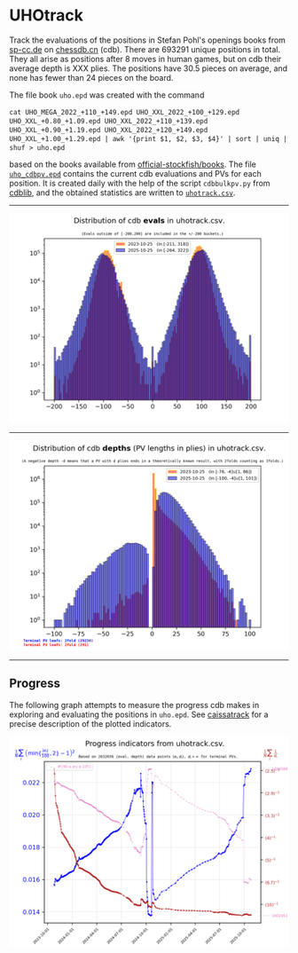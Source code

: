 # UHOtrack

Track the evaluations of the positions in Stefan Pohl's
openings books from [sp-cc.de](https://www.sp-cc.de/uho_xxl_project.htm)
on [chessdb.cn](https://chessdb.cn/queryc_en/) (cdb). 
There are 693291 unique positions in total. They all arise as positions
after 8 moves in human games, but on cdb their average depth is XXX plies.
The positions
have 30.5 pieces on average, and none has fewer than 24 pieces on the board.

The file book `uho.epd` was created with the command
```shell
cat UHO_MEGA_2022_+110_+149.epd UHO_XXL_2022_+100_+129.epd UHO_XXL_+0.80_+1.09.epd UHO_XXL_2022_+110_+139.epd UHO_XXL_+0.90_+1.19.epd UHO_XXL_2022_+120_+149.epd UHO_XXL_+1.00_+1.29.epd | awk '{print $1, $2, $3, $4}' | sort | uniq | shuf > uho.epd
```
based on the books available from
[official-stockfish/books](https://github.com/official-stockfish/books).
The file [`uho_cdbpv.epd`](uho_cdbpv.epd) 
contains the current cdb evaluations and PVs for each position. It is created 
daily with the help of the script `cdbbulkpv.py` from 
[cdblib](https://github.com/robertnurnberg/cdblib), and the obtained statistics
are written to [`uhotrack.csv`](uhotrack.csv).

---

<p align="center"> <img src="uhotrack.png?raw=true"> </p>

---

<p align="center"> <img src="uhotrackpv.png?raw=true"> </p>

---

## Progress

The following graph attempts to measure the progress cdb makes in exploring
and evaluating the positions in `uho.epd`. See
[caissatrack](https://github.com/robertnurnberg/caissatrack)
for a precise description of the plotted indicators.

<p align="center"> <img src="uhotracktime.png?raw=true"> </p>
